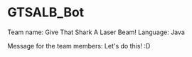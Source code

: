 # GTSALB_Bot
Team name: Give That Shark A Laser Beam!
Language: Java

Message for the team members: Let's do this! :D
